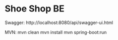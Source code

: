 # Shoe Shop BE

Swagger:
http://localhost:8080/api/swagger-ui.html

MVN:
mvn clean
mvn install
mvn spring-boot:run